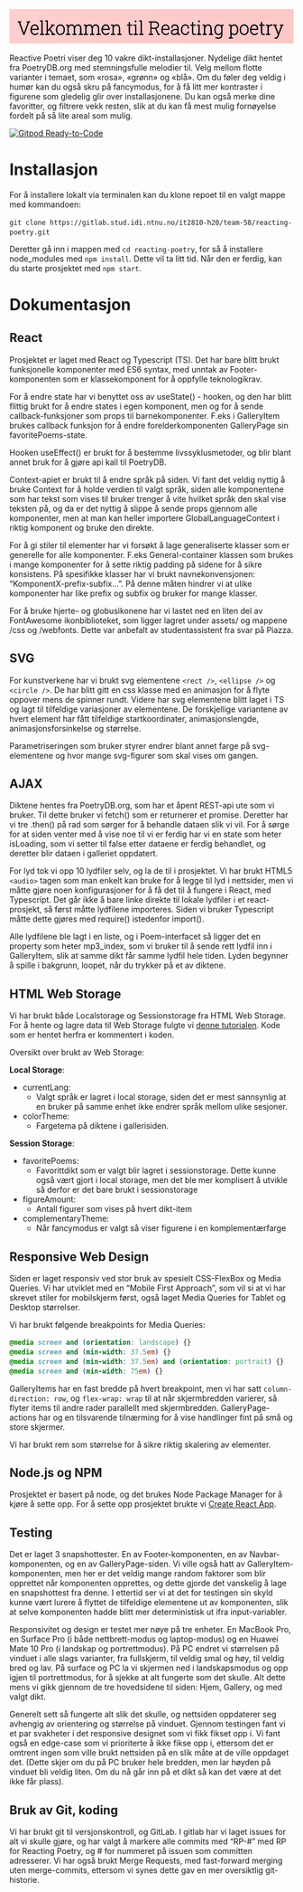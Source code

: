 ![LOGO](src/assets/Image/Welcome.jpg)

Reactive Poetri viser deg 10 vakre dikt-installasjoner. 
Nydelige dikt hentet fra PoetryDB.org med stemningsfulle melodier til. 
Velg mellom flotte varianter i temaet, som «rosa», «grønn» og «blå». 
Om du føler deg veldig i humør kan du også skru på fancymodus, for å få litt mer kontraster i figurene som gledelig glir over installasjonene. 
Du kan også merke dine favoritter, og filtrere vekk resten, slik at du kan få mest mulig fornøyelse fordelt på så lite areal som mulig.

[![Gitpod Ready-to-Code](https://img.shields.io/badge/Gitpod-Ready--to--Code-blue?logo=gitpod)](https://gitpod.idi.ntnu.no/#https://gitlab.stud.idi.ntnu.no/it2810-h20/team-58/reacting-poetry) 

# Installasjon

For å installere lokalt via terminalen kan du klone repoet til en valgt mappe med kommandoen:

`git clone https://gitlab.stud.idi.ntnu.no/it2810-h20/team-58/reacting-poetry.git`

Deretter gå inn i mappen med `cd reacting-poetry`, for så å installere node_modules med `npm install`. 
Dette vil ta litt tid.
Når den er ferdig, kan du starte prosjektet med `npm start`.

# Dokumentasjon

## React

Prosjektet er laget med React og Typescript (TS). 
Det har bare blitt brukt funksjonelle komponenter med ES6 syntax, med unntak av Footer-komponenten som er klassekomponent for å oppfylle teknologikrav.

For å endre state har vi benyttet oss av useState() - hooken, og den har blitt flittig brukt for å endre states i egen komponent, men og for å sende callback-funksjoner som props til barnekomponenter. 
F.eks i GalleryItem brukes callback funksjon for å endre forelderkomponenten GalleryPage sin favoritePoems-state. 

Hooken useEffect() er brukt for å bestemme livssyklusmetoder, og blir blant annet bruk for å gjøre api kall til PoetryDB. 

Context-apiet er brukt til å endre språk på siden. 
Vi fant det veldig nyttig å bruke Context for å holde verdien til valgt språk, 
siden alle komponentene som har tekst som vises til bruker trenger å vite hvilket språk den skal vise teksten på, 
og da er det nyttig å slippe å sende props gjennom alle komponenter, 
men at man kan heller importere GlobalLanguageContext i riktig komponent og bruke den direkte. 

For å gi stiler til elementer har vi forsøkt å lage generaliserte klasser som er generelle for alle komponenter. 
F.eks General-container klassen som brukes i mange komponenter for å sette riktig padding på sidene for å sikre konsistens. 
På spesifikke klasser har vi brukt navnekonvensjonen: “KomponentX-prefix-subfix…”. 
På denne måten hindrer vi at ulike komponenter har like prefix og subfix og bruker for mange klasser. 

For å bruke hjerte- og globusikonene har vi lastet ned en liten del av FontAwesome ikonbiblioteket, som ligger lagret under assets/ og mappene /css og /webfonts. 
Dette var anbefalt av studentassistent fra svar på Piazza. 

## SVG

For kunstverkene har vi brukt svg elementene `<rect />`, `<ellipse />` og `<circle />`. 
De har blitt gitt en css klasse med en animasjon for å flyte oppover mens de spinner rundt. 
Videre har svg elementene blitt laget i TS og lagt til tilfeldige variasjoner av elementene. 
De forskjellige variantene av hvert element har fått tilfeldige startkoordinater, animasjonslengde, animasjonsforsinkelse og størrelse. 

Parametriseringen som bruker styrer endrer blant annet farge på svg-elementene og hvor mange svg-figurer som skal vises om gangen. 

## AJAX

Diktene hentes fra PoetryDB.org, som har et åpent REST-api ute som vi bruker. 
Til dette bruker vi fetch() som er returnerer et promise. 
Deretter har vi tre .then() på rad som sørger for å behandle dataen slik vi vil. 
For å sørge for at siden venter med å vise noe til vi er ferdig har vi en state som heter isLoading,
som vi setter til false etter dataene er ferdig behandlet, og deretter blir dataen i galleriet oppdatert. 

For lyd tok vi opp 10 lydfiler selv, og la de til i prosjektet. 
Vi har brukt HTML5 `<audio>` tagen som man enkelt kan bruke for å legge til lyd i nettsider, 
men vi måtte gjøre noen konfigurasjoner for å få det til å fungere i React, med Typescript. 
Det går ikke å bare linke direkte til lokale lydfiler i et react-prosjekt, så først måtte lydfilene importeres. 
Siden vi bruker Typescript måtte dette gjøres med require() istedenfor import(). 

Alle lydfilene ble lagt i en liste, og i Poem-interfacet så ligger det en property som heter mp3_index, 
som vi bruker til å sende rett lydfil inn i GalleryItem, slik at samme dikt får samme lydfil hele tiden. 
Lyden begynner å spille i bakgrunn, loopet, når du trykker på et av diktene. 

## HTML Web Storage

Vi har brukt både Localstorage og Sessionstorage fra HTML Web Storage. 
For å hente og lagre data til Web Storage fulgte vi 
[denne tutorialen](https://dev.to/sanderdebr/building-a-custom-react-localstorage-hook-2bja).
Kode som er hentet herfra er kommentert i koden.

Oversikt over brukt av Web Storage:

**Local Storage**:
- currentLang:
    - Valgt språk er lagret i local storage, siden det er mest sannsynlig at en bruker på samme enhet ikke endrer språk mellom ulike sesjoner.
- colorTheme:
    - Fargetema på diktene i gallerisiden.

**Session Storage**:
- favoritePoems:
    - Favorittdikt som er valgt blir lagret i sessionstorage. Dette kunne også vært gjort i local storage, men det ble mer komplisert å utvikle så derfor er det bare brukt i sessionstorage
- figureAmount: 
    - Antall figurer som vises på hvert dikt-item
- complementaryTheme:
    - Når fancymodus er valgt så viser figurene i en komplementærfarge	

## Responsive Web Design

Siden er laget responsiv ved stor bruk av spesielt CSS-FlexBox og Media Queries. 
Vi har utviklet med en “Mobile First Approach”, 
som vil si at vi har skrevet stiler for mobilskjerm først, 
også laget Media Queries for Tablet og Desktop størrelser. 

Vi har brukt følgende breakpoints for Media Queries:

```css
@media screen and (orientation: landscape) {}
@media screen and (min-width: 37.5em) {}
@media screen and (min-width: 37.5em) and (orientation: portrait) {}
@media screen and (min-width: 75em) {}
```

GalleryItems har en fast bredde på hvert breakpoint, 
men vi har satt `column-direction: row`, og `flex-wrap: wrap` til at når skjermbredden varierer, 
så flyter items til andre rader parallellt med skjermbredden. 
GalleryPage-actions har og en tilsvarende tilnærming for å vise handlinger fint på små og store skjermer. 

Vi har brukt rem som størrelse for å sikre riktig skalering av elementer. 

## Node.js og NPM

Prosjektet er basert på node, og det brukes Node Package Manager for å kjøre å sette opp. 
For å sette opp prosjektet brukte vi [Create React App](https://github.com/facebook/create-react-app).

## Testing

Det er laget 3 snapshottester. 
En av Footer-komponenten, en av Navbar-komponenten, og en av GalleryPage-siden. 
Vi ville også hatt av GalleryItem-komponenten, 
men her er det veldig mange random faktorer som blir opprettet når komponenten opprettes, 
og dette gjorde det vanskelig å lage en snapshottest fra denne. 
I ettertid ser vi at det for testingen sin skyld kunne vært lurere å flyttet de tilfeldige elementene ut av komponenten, 
slik at selve komponenten hadde blitt mer deterministisk ut ifra input-variabler. 

Responsivitet og design er testet mer nøye på tre enheter. 
En MacBook Pro, en Surface Pro (i både nettbrett-modus og laptop-modus) og en Huawei Mate 10 Pro (i landskap og portrettmodus). 
På PC endret vi størrelsen på vinduet i alle slags varianter, fra fullskjerm, til veldig smal og høy, til veldig bred og lav. 
På surface og PC la vi skjermen ned i landskapsmodus og opp igjen til portrettmodus, for å sjekke at alt fungerte som det skulle. 
Alt dette mens vi gikk gjennom de tre hovedsidene til siden: Hjem, Gallery, og med valgt dikt. 

Generelt sett så fungerte alt slik det skulle, og nettsiden oppdaterer seg avhengig av orientering og størrelse på vinduet. 
Gjennom testingen fant vi et par svakheter i det responsive designet som vi fikk fikset opp i. 
Vi fant også en edge-case som vi prioriterte å ikke fikse opp i, ettersom det er omtrent ingen som ville brukt nettsiden på en slik måte at de ville oppdaget det. 
(Dette skjer om du på PC bruker hele bredden, men lar høyden på vinduet bli veldig liten. 
Om du nå går inn på et dikt så kan det være at det ikke får plass). 

## Bruk av Git, koding

Vi har brukt git til versjonskontroll, og GitLab. 
I gitlab har vi laget issues for alt vi skulle gjøre, 
og har valgt å markere alle commits med “RP-#” med RP for Reacting Poetry, 
og # for nummeret på issuen som committen adresserer. 
Vi har også brukt Merge Requests, med fast-forward merging uten merge-commits, 
ettersom vi synes dette gav en mer oversiktlig git-historie.
